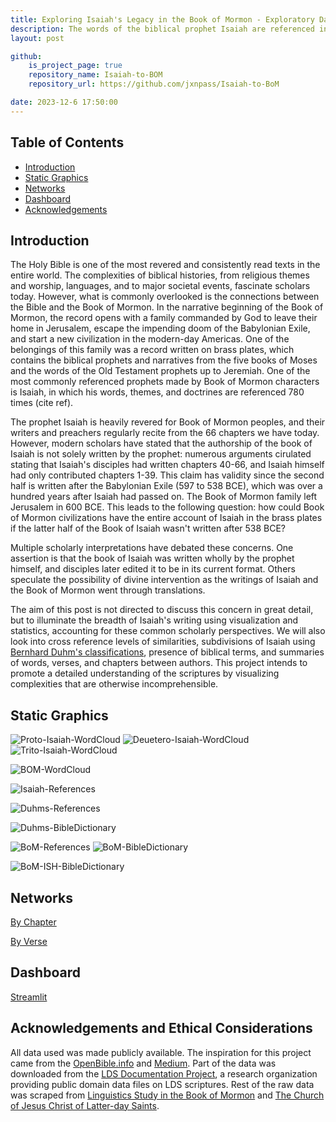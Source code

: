```yaml
---
title: Exploring Isaiah's Legacy in the Book of Mormon - Exploratory Data Analysis and Dashboard
description: The words of the biblical prophet Isaiah are referenced in the Book of Mormon over 700 times! My project explores the connections in terminology, themes, and historical contexts. 
layout: post

github:
    is_project_page: true
    repository_name: Isaiah-to-BOM
    repository_url: https://github.com/jxnpass/Isaiah-to-BoM

date: 2023-12-6 17:50:00
---
```


## Table of Contents

- [Introduction](#introduction)
- [Static Graphics](#static-graphics)
- [Networks](#visuals)
- [Dashboard](#dashboard)
- [Acknowledgements](#acknowledgements-and-ethical-considerations)

## Introduction

The Holy Bible is one of the most revered and consistently read texts in the entire world. The complexities of biblical histories, from religious themes and worship, languages, and to major societal events, fascinate scholars today. However, what is commonly overlooked is the connections between the Bible and the Book of Mormon. In the narrative beginning of the Book of Mormon, the record opens with a family commanded by God to leave their home in Jerusalem, escape the impending doom of the Babylonian Exile, and start a new civilization in the modern-day Americas. One of the belongings of this family was a record written on brass plates, which contains the biblical prophets and narratives from the five books of Moses and the words of the Old Testament prophets up to Jeremiah. One of the most commonly referenced prophets made by Book of Mormon characters is Isaiah, in which his words, themes, and doctrines are referenced 780 times (cite ref).

The prophet Isaiah is heavily revered for Book of Mormon peoples, and their writers and preachers regularly recite from the 66 chapters we have today. However, modern scholars have stated that the authorship of the book of Isaiah is not solely written by the prophet: numerous arguments cirulated stating that Isaiah's disciples had written chapters 40-66, and Isaiah himself had only contributed chapters 1-39. This claim has validity since the second half is written after the Babylonian Exile (597 to 538 BCE), which was over a hundred years after Isaiah had passed on. The Book of Mormon family left Jerusalem in 600 BCE. This leads to the following question: how could Book of Mormon civilizations have the entire account of Isaiah in the brass plates if the latter half of the Book of Isaiah wasn't written after 538 BCE? 

Multiple scholarly interpretations have debated these concerns. One assertion is that the book of Isaiah was written wholly by the prophet himself, and disciples later edited it to be in its current format. Others speculate the possibility of divine intervention as the writings of Isaiah and the Book of Mormon went through translations. 

The aim of this post is not directed to discuss this concern in great detail, but to illuminate the breadth of Isaiah's writing using visualization and statistics, accounting for these common scholarly perspectives. We will also look into cross reference levels of similarities, subdivisions of Isaiah using [Bernhard Duhm's classifications](https://en.wikipedia.org/wiki/Book_of_Isaiah), presence of biblical terms, and summaries of words, verses, and chapters between authors. This project intends to promote a detailed understanding of the scriptures by visualizing complexities that are otherwise incomprehensible. 

## Static Graphics

<!-- WordClouds   -->

![Proto-Isaiah-WordCloud](../assets/Isaiah-to-BOM/graphics/wordcloud_Proto.png)
![Deuetero-Isaiah-WordCloud](../assets/Isaiah-to-BOM/graphics/wordcloud_Deutero.png)
![Trito-Isaiah-WordCloud](../assets/Isaiah-to-BOM/graphics/wordcloud_Trito.png)

![BOM-WordCloud](../assets/Isaiah-to-BOM/graphics/wordcloud_BOM.png)

<!-- Isaiah Summary  -->

![Isaiah-References](../assets/Isaiah-to-BOM/graphics/ref_count_ISH.png)

![Duhms-References](../assets/Isaiah-to-BOM/graphics/ref_count_DUHMS.png)

![Duhms-BibleDictionary](../assets/Isaiah-to-BOM/graphics/bd_DUHMS.png)

<!-- Book of Mormon Summary  -->

![BoM-References](../assets/Isaiah-to-BOM/graphics/ref_count_BOM.png)
![BoM-BibleDictionary](../assets/Isaiah-to-BOM/graphics/bd_BOM.png)

<!-- Comparison -->

![BoM-ISH-BibleDictionary](../assets/Isaiah-to-BOM/graphics/bd_comp.png)


## Networks

[By Chapter](/assets/Isaiah-to-BOM/network-visuals/by_chapter.html)

[By Verse](/assets/Isaiah-to-BOM/network-visuals/by_verse.html)

## Dashboard

[Streamlit](https://isaiah-to-bom.streamlit.app/)

## Acknowledgements and Ethical Considerations

All data used was made publicly available. The inspiration for this project came from the [OpenBible.info](http://www.openbible.info/labs/cross-references/) and [Medium](https://medium.com/swlh/analyzing-references-in-bibles-verses-using-complex-networks-with-pandas-and-gephi-8a4edc52e7ab). Part of the data was downloaded from the [LDS Documentation Project](https://scriptures.nephi.org/), a research organization providing public domain data files on LDS scriptures. Rest of the raw data was scraped from [Linguistics Study in the Book of Mormon](http://www.creationismonline.com/Mormons/Mormons.html) and [The Church of Jesus Christ of Latter-day Saints](https://www.churchofjesuschrist.org/).